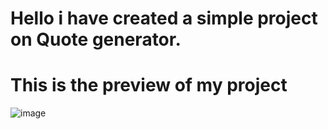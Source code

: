 # Hello i have created a simple project on Quote generator.
# This is the preview of my project

![image](https://user-images.githubusercontent.com/88707456/171928269-c640ecb7-0215-4c92-87f8-3407c97484e8.png)

